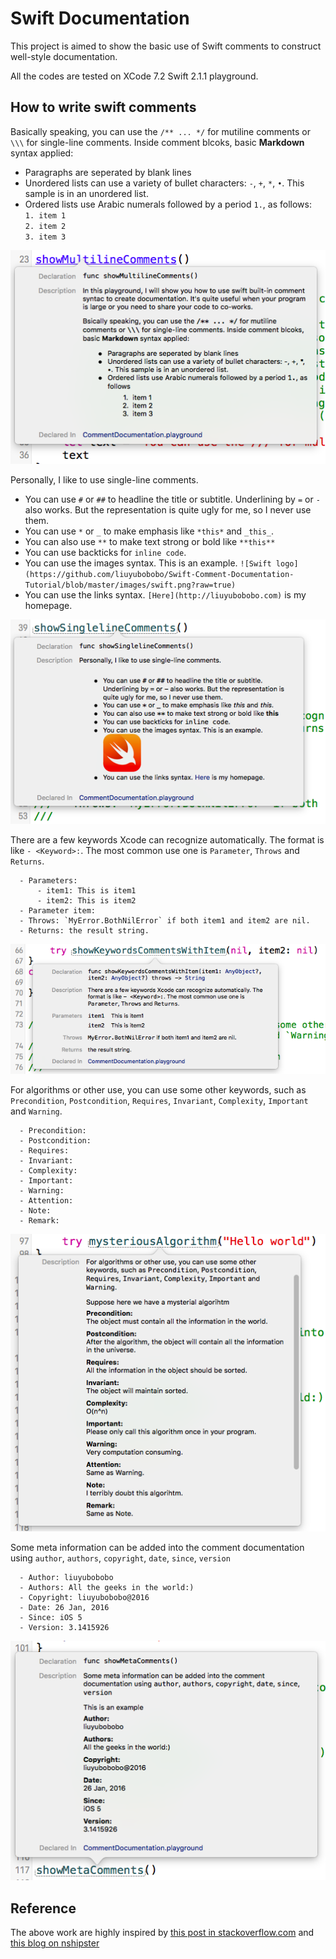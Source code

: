 # Swift Documentation

This project is aimed to show the basic use of Swift comments to construct well-style documentation. 

All the codes are tested on XCode 7.2 Swift 2.1.1 playground.

## How to write swift comments

Basically speaking, you can use the ``/** ... */`` for mutiline comments or ``\\\`` for single-line comments. Inside comment blcoks, basic **Markdown** syntax applied:

  - Paragraphs are seperated by blank lines
  - Unordered lists can use a variety of bullet characters: `-`, `+`, `*`, `•`. This sample is in an unordered list.
  - Ordered lists use Arabic numerals followed by a period `1.`, as follows:  
      `1. item 1`  
      `2. item 2`  
      `3. item 3`  

![MultilineComments](https://github.com/liuyubobobo/Swift-Comment-Documentation-Tutorial/blob/master/images/showMultilineComments.png?raw=true)


Personally, I like to use single-line comments.

  - You can use `#` or `##` to headline the title or subtitle. Underlining by `=` or `-` also works. But the representation is quite ugly for me, so I never use them.
  - You can use `*` or `_` to make emphasis like `*this*` and `_this_`.
  - You can also use `**` to make text strong or bold like `**this**`
  - You can use backticks for `inline code`.
  - You can use the images syntax. This is an example. `![Swift logo](https://github.com/liuyubobobo/Swift-Comment-Documentation-Tutorial/blob/master/images/swift.png?raw=true)`
  - You can use the links syntax. `[Here](http://liuyubobobo.com)` is my homepage.

![SinglelineComments](https://github.com/liuyubobobo/Swift-Comment-Documentation-Tutorial/blob/master/images/ShowSinglelineComments.png?raw=true)


There are a few keywords Xcode can recognize automatically. The format is like `- <Keyword>:`. The most common use one is `Parameter`, `Throws` and `Returns`.

```
  - Parameters:  
      - item1: This is item1 
      - item2: This is item2  
  - Parameter item:  
  - Throws: `MyError.BothNilError` if both item1 and item2 are nil.  
  - Returns: the result string.  
```

![KeywordsComments](https://github.com/liuyubobobo/Swift-Comment-Documentation-Tutorial/blob/master/images/showKeywordsComments.png?raw=true)


For algorithms or other use, you can use some other keywords, such as `Precondition`, `Postcondition`, `Requires`, `Invariant`, `Complexity`, `Important` and `Warning`.

```
  - Precondition: 
  - Postcondition: 
  - Requires: 
  - Invariant: 
  - Complexity: 
  - Important: 
  - Warning: 
  - Attention: 
  - Note: 
  - Remark: 
```

![OtherKeywordsComments](https://github.com/liuyubobobo/Swift-Comment-Documentation-Tutorial/blob/master/images/showOtherKeywordsComments.png?raw=true)


Some meta information can be added into the comment documentation using `author`, `authors`, `copyright`, `date`, `since`, `version`
 
```
  - Author: liuyubobobo
  - Authors: All the geeks in the world:)
  - Copyright: liuyubobobo@2016
  - Date: 26 Jan, 2016
  - Since: iOS 5
  - Version: 3.1415926
```

![MetaComments](https://github.com/liuyubobobo/Swift-Comment-Documentation-Tutorial/blob/master/images/showMetaComments.png?raw=true)


## Reference
The above work are highly inspired by [this post in stackoverflow.com](http://stackoverflow.com/questions/24047991/does-swift-have-documentation-comments-or-tools) and [this blog on nshipster](http://nshipster.com/swift-documentation/)